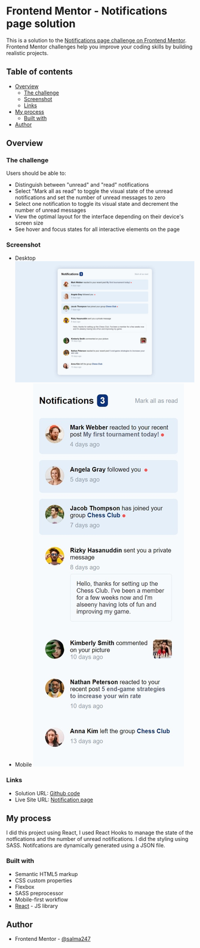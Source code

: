 # Frontend Mentor - Notifications page solution

This is a solution to the [Notifications page challenge on Frontend Mentor](https://www.frontendmentor.io/challenges/notifications-page-DqK5QAmKbC). Frontend Mentor challenges help you improve your coding skills by building realistic projects. 

## Table of contents

- [Overview](#overview)
  - [The challenge](#the-challenge)
  - [Screenshot](#screenshot)
  - [Links](#links)
- [My process](#my-process)
  - [Built with](#built-with)
- [Author](#author)



## Overview

### The challenge

Users should be able to:

- Distinguish between "unread" and "read" notifications
- Select "Mark all as read" to toggle the visual state of the unread notifications and set the number of unread messages to zero
- Select one notification to toggle its visual state and decrement the number of unread messages
- View the optimal layout for the interface depending on their device's screen size
- See hover and focus states for all interactive elements on the page

### Screenshot

- Desktop
![](./screenshot.jpeg)
- Mobile
![](./screenshot-mobile.jpeg)

### Links

- Solution URL: [Github code](https://github.com/salma247/notifications-page)
- Live Site URL: [Notification page](https://salma247.github.io/notifications-page/)

## My process

I did this project using React, I used React Hooks to manage the state of the notfications and the number of unread notifications. I did the styling using SASS. Notifcations are dynamically generated using a JSON file.

### Built with

- Semantic HTML5 markup
- CSS custom properties
- Flexbox
- SASS preprocessor
- Mobile-first workflow
- [React](https://reactjs.org/) - JS library

## Author

- Frontend Mentor - [@salma247](https://www.frontendmentor.io/profile/salma247)


